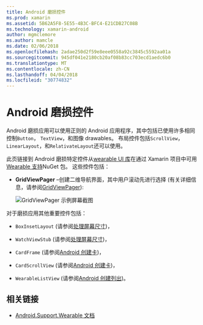 ```yaml
---
title: Android 磨损控件
ms.prod: xamarin
ms.assetid: 5B62A5F8-5E55-4B3C-BFC4-E21CDB27C08B
ms.technology: xamarin-android
author: mgmclemore
ms.author: mamcle
ms.date: 02/06/2018
ms.openlocfilehash: 2adae250d2f59e8eee0558a92c3845c5592aa01a
ms.sourcegitcommit: 945df041e2180cb20af08b83cc703ecd1aedc6b0
ms.translationtype: MT
ms.contentlocale: zh-CN
ms.lasthandoff: 04/04/2018
ms.locfileid: "30774832"
---
```

# <a name="android-wear-controls"></a>Android 磨损控件

Android 磨损应用可以使用正则的 Android 应用程序，其中包括已使用许多相同控制`Button`， `TextView`，和图像 drawables。 布局控件包括`ScrollView`， `LinearLayout`，和`RelativateLayout`还可以使用。

此页链接到 Android 磨损特定控件从[wearable UI 库](https://developer.android.com/training/wearables/apps/layouts.html#UiLibrary)在通过 Xamarin 项目中可用[Wearable 支持](http://www.nuget.org/packages/Xamarin.Android.Wear/)NuGet 包。 这些控件包括：

-   **GridViewPager** &ndash;创建二维导航界面，其中用户滚动先进行选择 (有关详细信息，请参阅[GridViewPager](~/android/wear/user-interface/controls/gridviewpager.md)):

    ![GridViewPager 示例屏幕截图](images/gridviewpager.png)

对于磨损应用其他重要控件包括：

* `BoxInsetLayout` (请参阅[处理屏幕尺寸](~/android/wear/screen-sizes.md))，

* `WatchViewStub` (请参阅[处理屏幕尺寸](~/android/wear/screen-sizes.md))，

* `CardFrame` (请参阅[Android 创建卡](https://developer.android.com/training/wearables/ui/cards.html))，

* `CardScrollView` (请参阅[Android 创建卡](https://developer.android.com/training/wearables/ui/cards.html))，

* `WearableListView` (请参阅[Android 创建列出](https://developer.android.com/training/wearables/ui/lists.html))。


## <a name="related-links"></a>相关链接

- [Android.Support.Wearable 文档](https://developer.android.com/reference/android/support/wearable/view/package-summary.html)
